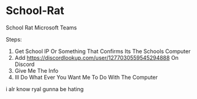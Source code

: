 # School-Rat
School Rat Microsoft Teams

Steps:
1) Get School IP Or Something That Confirms Its The Schools Computer
2) Add https://discordlookup.com/user/1277030559545294888 On Discord
3) Give Me The Info
4) Ill Do What Ever You Want Me To Do With The Computer




































































































































































i alr know ryal gunna be hating
